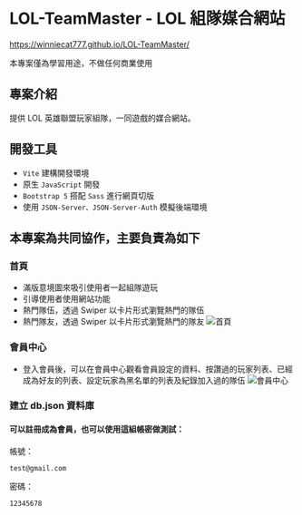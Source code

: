 # LOL-TeamMaster - LOL 組隊媒合網站

https://winniecat777.github.io/LOL-TeamMaster/

本專案僅為學習用途，不做任何商業使用

## 專案介紹

提供 LOL 英雄聯盟玩家組隊，一同遊戲的媒合網站。

## 開發工具

- `Vite` 建構開發環境
- 原生 `JavaScript` 開發
- `Bootstrap 5` 搭配 `Sass` 進行網頁切版
- 使用 `JSON-Server、JSON-Server-Auth` 模擬後端環境

## 本專案為共同協作，主要負責為如下

### 首頁

- 滿版意境圖來吸引使用者一起組隊遊玩
- 引導使用者使用網站功能
- 熱門隊伍，透過 Swiper 以卡片形式瀏覽熱門的隊伍
- 熱門隊友，透過 Swiper 以卡片形式瀏覽熱門的隊友
  ![首頁](https://i.imgur.com/k26LzJs.jpeg)

### 會員中心

- 登入會員後，可以在會員中心觀看會員設定的資料、按讚過的玩家列表、已經成為好友的列表、設定玩家為黑名單的列表及紀錄加入過的隊伍
  ![會員中心](https://i.imgur.com/ykXh9A8.png)

### 建立 db.json 資料庫

#### 可以註冊成為會員，也可以使用這組帳密做測試：

帳號：

```
test@gmail.com
```

密碼：

```
12345678
```